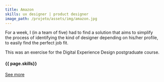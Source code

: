 ```yaml
---
title: Amazon
skills: ux designer | product designer
image_path: /projeto/assets/img/amazon.jpg
---
```


<p>For a week, I (in a team of five) had to find a solution that aims to simplify the process of identifying the kind of designer depending on his/her profile, to easily find the perfect job fit.

This was an exercise for the Digital Experience Design postgraduate course.</p>

<h4>{{ page.skills}}</h4>

<a href="#">See more</a>
